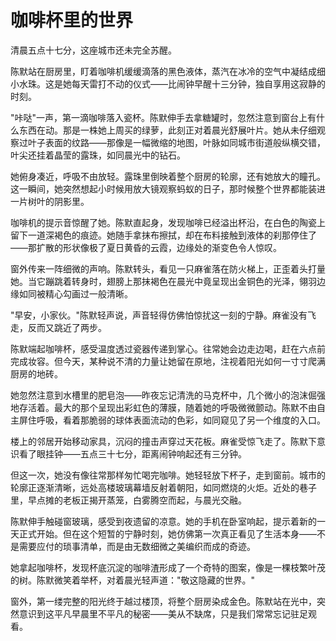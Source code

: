 # 咖啡杯里的世界

清晨五点十七分，这座城市还未完全苏醒。

陈默站在厨房里，盯着咖啡机缓缓滴落的黑色液体，蒸汽在冰冷的空气中凝结成细小水珠。这是她每天雷打不动的仪式——比闹钟早醒十三分钟，独自享用这寂静的时刻。

"咔哒"一声，第一滴咖啡落入瓷杯。陈默伸手去拿糖罐时，忽然注意到窗台上有什么东西在动。那是一株她上周买的绿萝，此刻正对着晨光舒展叶片。她从未仔细观察过叶子表面的纹路——那像是一幅微缩的地图，叶脉如同城市街道般纵横交错，叶尖还挂着晶莹的露珠，如同晨光中的钻石。

她俯身凑近，呼吸不由放轻。露珠里倒映着整个厨房的轮廓，还有她放大的瞳孔。这一瞬间，她突然想起小时候用放大镜观察蚂蚁的日子，那时候整个世界都能装进一片树叶的阴影里。

咖啡机的提示音惊醒了她。陈默直起身，发现咖啡已经溢出杯沿，在白色的陶瓷上留下一道深褐色的痕迹。她随手拿抹布擦拭，却在布料接触到液体的刹那停住了——那扩散的形状像极了夏日黄昏的云霞，边缘处的渐变色令人惊叹。

窗外传来一阵细微的声响。陈默转头，看见一只麻雀落在防火梯上，正歪着头打量她。当它蹦跳着转身时，翅膀上那抹褐色在晨光中竟呈现出金铜色的光泽，翎羽边缘如同被精心勾画过一般清晰。

"早安，小家伙。"陈默轻声说，声音轻得仿佛怕惊扰这一刻的宁静。麻雀没有飞走，反而又跳近了两步。

陈默端起咖啡杯，感受温度透过瓷器传递到掌心。往常她会边走边喝，赶在六点前完成妆容。但今天，某种说不清的力量让她留在原地，注视着阳光如何一寸寸爬满厨房的地砖。

她忽然注意到水槽里的肥皂泡——昨夜忘记清洗的马克杯中，几个微小的泡沫倔强地存活着。最大的那个呈现出彩虹色的薄膜，随着她的呼吸微微颤动。陈默不由自主屏住呼吸，看着那脆弱的球体表面流动的色彩，如同窥见了另一个维度的入口。

楼上的邻居开始移动家具，沉闷的撞击声穿过天花板。麻雀受惊飞走了。陈默下意识看了眼挂钟——五点三十七分，距离闹钟响起还有三分钟。

但这一次，她没有像往常那样匆忙喝完咖啡。她轻轻放下杯子，走到窗前。城市的轮廓正逐渐清晰，远处高楼玻璃幕墙反射着朝阳，如同燃烧的火炬。近处的巷子里，早点摊的老板正揭开蒸笼，白雾腾空而起，与晨光交融。

陈默伸手触碰窗玻璃，感受到夜遗留的凉意。她的手机在卧室响起，提示着新的一天正式开始。但在这个短暂的宁静时刻，她仿佛第一次真正看见了生活本身——不是需要应付的琐事清单，而是由无数细微之美编织而成的奇迹。

她拿起咖啡杯，发现杯底沉淀的咖啡渣形成了一个奇特的图案，像是一棵枝繁叶茂的树。陈默微笑着举杯，对着晨光轻声道："敬这隐藏的世界。"

窗外，第一缕完整的阳光终于越过楼顶，将整个厨房染成金色。陈默站在光中，突然意识到这平凡早晨里不平凡的秘密——美从不缺席，只是我们常常忘记驻足观看。